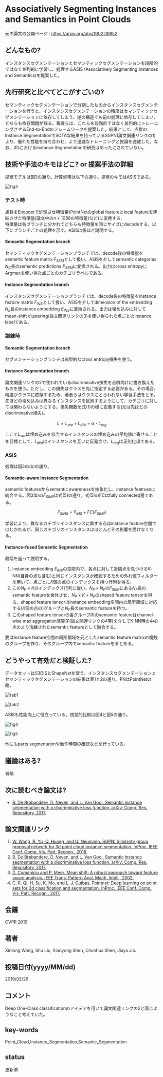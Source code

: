 # Associatively Segmenting Instances and Semantics in Point Clouds 

元の論文の公開ページ : https://arxiv.org/abs/1902.09852

## どんなもの?
インスタンスセグメンテーションとセマンティックセグメンテーションを段階的ではなく並列的に学習し、処理するASIS (Associatively Segmenting Instances and Semantics)を提案した。

## 先行研究と比べてどこがすごいの?
セマンティックセグメンテーションで分割したものからインスタンスセグメンテーションを行うと、インスタンスセグメンテーションの精度はセマンティックセグメンテーションに依存してしまう。逆の構造でも前の処理に依存してしまい、どちらも依存問題が残る。著者らは、これらを段階的ではなく並列的にトレーニングさせるEnd-to-Endのフレームワークを提案した。結果として、点群のInstance SegmentationでSOTAな結果を持っているSGPN(論文関連リンクの1)より、優れた性能を持ち合わせ、より迅速なトレーニングと推論を達成した。なお、3DにおけるInstance Segmentationの研究はめったにされていない。

## 技術や手法のキモはどこ? or 提案手法の詳細
提案モデルは図3の通り。計算処理は以下の通り。提案のキモはASISである。

![fig3](img/ASIaSiPC/fig3.png)

### テスト時
点群をEncoderで処理させ特徴量(PointNetのglobal featureとlocal featureを連結させた特徴量(論文中の$n\times 1088$の特徴量)など)に変換する。  
特徴量は各ブランチに分かれてどちらも特徴量を同じサイズにdecodeする。以下にブランチごとの処理を示す。ASISは後ほど説明する。

#### Semantic Segmentation branch
セマンティックセグメンテーションブランチでは、decode後の特徴量をsemantic feature matrix $F_{SEM}$として扱い、ASISを介してsemantic categories $N_C$長のsemantic predictions $P_{SEM}$に変換される。出力はcross entropyにArgmaxを使い得た点ごとのカテゴリラベルである。

#### Instance Segmentation branch
インスタンスセグメンテーションブランチでは、decode後の特徴量をinstance feature matrix $F_{INS}$として扱い、ASISを介してdimension of the embedding $N_E$長のinstance embedding ${E_{INS}}$に変換される。出力は埋め込みに対してmean-shift clustering(論文関連リンクの3)を使い得られた点ごとのinstance labelである。

### 訓練時
#### Semantic Segmentation branch
セグメンテーションブランチは典型的なcross entropy損失を使う。

#### Instance Segmentation branch
論文関連リンクの2で使われているdiscriminative損失を点群向けに書き換えたものを使う。ただし、この損失はクラスを先に指定する必要がある。その場合、精度がクラスに依存するため、著者らはクラスにとらわれない学習手法をとる。先ほどの埋め込みは異なるインスタンスを区別するようにして、カテゴリに対しては関わらないようにする。損失関数を式(1)の様に定義する(元は先ほどのdiscriminative損失)。

$$
L=L_ {var}+L_ {dist}+ \alpha・L_ {reg} \tag{1}
$$

ここで$L_{var}$は埋め込みを該当するインスタンスの埋め込みの平均値に寄せることを目標として、$L_{dist}$はインスタンスを互いに反発させ、$L_{reg}$は正則化項である。

### ASIS
処理は図3の(b)の通り。

#### Semantic-aware Instance Segmentation
semantic featuresからsemantic awarenessを抽象化し、instance featruesに統合する。図3(b)の$F_{SINS}$は式(5)の通り。式(5)のFCはfully connected層である。

$$
F_{SINS}=F_{INS}+FC(F_{SEM}) \tag{5}
$$

学習により、異なるカテゴリインスタンスに属する点はinstance feature空間ではじかれるが、同じカテゴリのインスタンスはほとんどその影響を受けなくなる。

#### Instance-fused Semantic Segmentation
段階を追って説明する。
1. instance embedding ${E_{INS}}$の空間内で、各点に対して近隣点を見つける$K$-NN(自身の点も含む)と同じインスタンスか確認するための外れ値フィルターを用いて、点ごとに$K$個の点のインデックスを持つ行列を得る。
2. この$N_P\times K$のインデックス行列に従い、$N_P\times N_F$の$F_{SEM}$にある$N_F$長のsemantic featureを合体させ、$N_P\times K \times N_F$のshaped feature tensorを得る。shaped feature tensorはinstance embedding空間内の局所領域に対応する($K$個の点の)グループと$N_F$長のsemantic featureを持つ。  
3. このshaped feature tensorの各グループ内のsemantic featureはchannel-wise max aggregation演算子(論文関連リンクの4等)を介してK-NN時の中心点のより洗練されたsemantic featureとして融合する。

要はInstance feature空間の局所領域を元としたsemantic feature matrixの複数のグループを作り、そのグループ内でsemantic featureをまとめる。

## どうやって有効だと検証した?
データセットはS3DISとShapeNetを使う。インスタンスセグメンテーションとセマンティックセグメンテーションの結果は表1と2の通り。PNはPointNetの略。

![tab1](img/ASIaSiPC/table1.png)

![tab2](img/ASIaSiPC/table2.png)

ASISも性能向上に役立っている。視覚的比較は図4と図5の通り。

![fig4](img/ASIaSiPC/fig4.png)

![fig5](img/ASIaSiPC/fig5.png)

他にもparts segmentatonや動作時間の確認などを行っている。

## 議論はある?
省略

## 次に読むべき論文は?
- [B. De Brabandere, D. Neven, and L. Van Gool. Semantic instance segmentation with a discriminative loss function. arXiv: Comp. Res. Repository, 2017.](https://arxiv.org/abs/1708.02551)

## 論文関連リンク
1. [W. Wang, R. Yu, Q. Huang, and U. Neumann. SGPN: Similarity group proposal network for 3d point cloud instance segmentation. InProc. IEEE Conf. Comp. Vis. Patt. Recogn., 2018.](https://arxiv.org/abs/1711.08588)
2. [B. De Brabandere, D. Neven, and L. Van Gool. Semantic instance segmentation with a discriminative loss function. arXiv: Comp. Res. Repository, 2017.](https://arxiv.org/abs/1708.02551)
3. [ D. Comaniciu and P. Meer. Mean shift: A robust approach toward feature space analysis. IEEE Trans. Pattern Anal. Mach. Intell., 2002.](http://citeseerx.ist.psu.edu/viewdoc/download?doi=10.1.1.160.3832&rep=rep1&type=pdf)
4. [C. R. Qi, H. Su, K. Mo, and L. J. Guibas. Pointnet: Deep learning on point sets for 3d classification and segmentation. InProc. IEEE Conf. Comp. Vis. Patt. Recogn., 2017.](https://arxiv.org/abs/1612.00593)

## 会議
CVPR 2019

## 著者
Xinlong Wang, Shu Liu, Xiaoyong Shen, Chunhua Shen, Jiaya Jia.

## 投稿日付(yyyy/MM/dd)
2019/02/26

## コメント
Deep One-Class classificationのアイデアを用いて論文関連リンクの2と同じようなこと考えていた。

## key-words
Point_Cloud,Instance_Segmentation,Semantic_Segmentation

## status
更新済